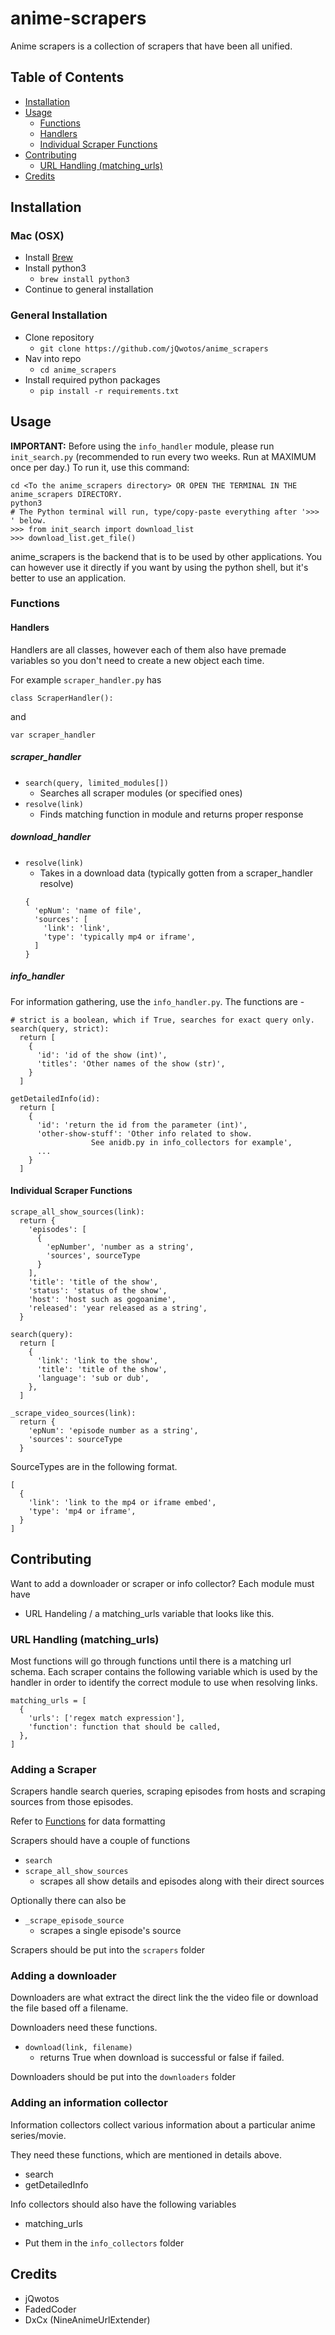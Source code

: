 # anime-scrapers

Anime scrapers is a collection of scrapers that have been all unified.

## Table of Contents
- [Installation](#installation)
- [Usage](#usage)
  - [Functions](#functions)
  - [Handlers](#handlers)
  - [Individual Scraper Functions](#individual-scraper-functions)
- [Contributing](#contributing)
    - [URL Handling (matching_urls)](#url-handling-matching_urls)
- [Credits](#credits)

## Installation

### Mac (OSX)
- Install [Brew](https://brew.sh/)
- Install python3
  - `brew install python3`
- Continue to general installation

### General Installation
- Clone repository
  - `git clone https://github.com/jQwotos/anime_scrapers`
- Nav into repo
  - `cd anime_scrapers`
- Install required python packages
  - `pip install -r requirements.txt`

## Usage

**IMPORTANT:** Before using the `info_handler` module, please run `init_search.py` (recommended to run every two weeks. Run at MAXIMUM once per day.)
To run it, use this command:
```
cd <To the anime_scrapers directory> OR OPEN THE TERMINAL IN THE anime_scrapers DIRECTORY.
python3
# The Python terminal will run, type/copy-paste everything after '>>> ' below.
>>> from init_search import download_list
>>> download_list.get_file()
```

anime_scrapers is the backend that is to be used by other applications. You can however use it directly if you want by using the python shell, but it's better to use an application.

### Functions

#### Handlers

Handlers are all classes, however each of them also have premade variables so you don't need to create a new object each time.

For example `scraper_handler.py` has

`class ScraperHandler():`

and

`var scraper_handler`

##### scraper_handler
- `search(query, limited_modules[])`
  - Searches all scraper modules (or specified ones)
- `resolve(link)`
  - Finds matching function in module and returns proper response

##### download_handler
- `resolve(link)`
  - Takes in a download data (typically gotten from a scraper_handler resolve)
  ```
  {
    'epNum': 'name of file',
    'sources': [
      'link': 'link',
      'type': 'typically mp4 or iframe',
    ]
  }
  ```

##### info_handler

For information gathering, use the `info_handler.py`. The functions are -

```
# strict is a boolean, which if True, searches for exact query only.
search(query, strict):
  return [
    {
      'id': 'id of the show (int)',
      'titles': 'Other names of the show (str)',
    }
  ]
```

```
getDetailedInfo(id):
  return [
    {
      'id': 'return the id from the parameter (int)',
      'other-show-stuff': 'Other info related to show.
      			  See anidb.py in info_collectors for example',
      ...
    }
  ]
```

#### Individual Scraper Functions

```
scrape_all_show_sources(link):
  return {
    'episodes': [
      {
        'epNumber', 'number as a string',
        'sources', sourceType
      }
    ],
    'title': 'title of the show',
    'status': 'status of the show',
    'host': 'host such as gogoanime',
    'released': 'year released as a string',
  }
```

```
search(query):
  return [
    {
      'link': 'link to the show',
      'title': 'title of the show',
      'language': 'sub or dub',
    },
  ]
```

```
_scrape_video_sources(link):
  return {
    'epNum': 'episode number as a string',
    'sources': sourceType
  }
```

SourceTypes are in the following format.
```
[
  {
    'link': 'link to the mp4 or iframe embed',
    'type': 'mp4 or iframe',
  }
]
```

## Contributing

Want to add a downloader or scraper or info collector?
Each module must have
- URL Handeling / a matching_urls variable that looks like this.

### URL Handling (matching_urls)
Most functions will go through functions until there is a matching url schema. Each scraper contains the following variable which is used by the handler in order to identify the correct module to use when resolving links.
```
matching_urls = [
  {
    'urls': ['regex match expression'],
    'function': function that should be called,
  },
]
```

### Adding a Scraper
Scrapers handle search queries, scraping episodes from hosts and scraping sources from those episodes.

Refer to [Functions](#Functions) for data formatting

Scrapers should have a couple of functions
- `search`
- `scrape_all_show_sources`
  - scrapes all show details and episodes along with their direct sources

Optionally there can also be
- `_scrape_episode_source`
  - scrapes a single episode's source


Scrapers should be put into the `scrapers` folder

### Adding a downloader
Downloaders are what extract the direct link the the video file or download the file based off a filename.

Downloaders need these functions.
- `download(link, filename)`
  - returns True when download is successful or false if failed.

Downloaders should be put into the `downloaders` folder

### Adding an information collector
Information collectors collect various information about a particular anime series/movie.

They need these functions, which are mentioned in details above.
- search
- getDetailedInfo

Info collectors should also have the following variables
- matching_urls

- Put them in the `info_collectors` folder

## Credits
- jQwotos
- FadedCoder
- DxCx (NineAnimeUrlExtender)
